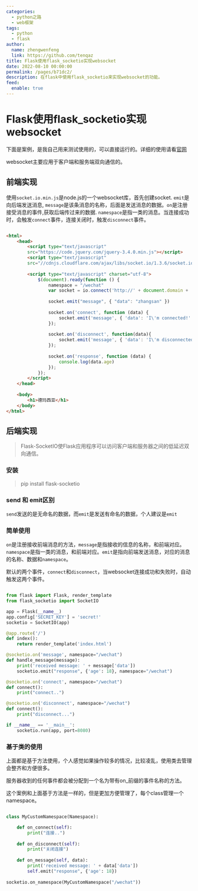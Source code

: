 ```yaml
---
categories: 
  - python之路
  - web框架
tags: 
  - python
  - flask
author: 
  name: zhengwenfeng
  link: https://github.com/tenqaz
title: Flask使用flask_socketio实现websocket
date: 2022-08-10 00:00:00
permalink: /pages/b71dc2/
description: 在flask中使用flask_socketio来实现websocket的功能。
feed: 
  enable: true
---
```



# Flask使用flask_socketio实现websocket

下面是案例，是我自己用来测试使用的，可以直接运行的。详细的使用请看[官网](https://flask-socketio.readthedocs.io/en/latest/)

websocket主要应用于客户端和服务端双向通信的。
<!-- more -->

## 前端实现

使用`socket.io.min.js`是node.js的一个websocket库，首先创建socket. `emit`是向后端发送消息, `message`是该条消息的名称，后面是发送消息的数据。`on`是注册接受消息的事件,获取后端传过来的数据. `namespace`是指一类的消息。当连接成功时，会触发`connect`事件，连接关闭时，触发`disconnect`事件。

```html

<html>
    <head>
        <script type="text/javascript"
        src="https://code.jquery.com/jquery-3.4.0.min.js"></script>
        <script type="text/javascript"
        src="//cdnjs.cloudflare.com/ajax/libs/socket.io/1.3.6/socket.io.min.js"></script>
        
        <script type="text/javascript" charset="utf-8">
            $(document).ready(function () {
                namespace = "/wechat"
                var socket = io.connect('http://' + document.domain + ':' + location.port + namespace);
                
                socket.emit("message", { "data": "zhangsan" })
                
                socket.on('connect', function (data) {
                    socket.emit('message', { 'data': 'I\'m connected!' });
                });
                
                socket.on('disconnect', function(data){
                    socket.emit('message', { 'data': 'I\'m disconnected!' });
                });
                    
                socket.on('response', function (data) {
                    console.log(data.age)
                });
            });
        </script>
    </head>
    
    <body>
        <h1>德玛西亚</h1>
    </body>
</html>
```


## 后端实现

> Flask-SocketIO使Flask应用程序可以访问客户端和服务器之间的低延迟双向通信。
>


### 安装

> pip install flask-socketio
>


### send 和 emit区别

`send`发送的是无命名的数据，而`emit`是发送有命名的数据，个人建议是`emit`


### 简单使用

`on`是注册接收前端消息的方法，`message`是指接收的信息的名称，和前端对应。`namespace`是指一类的消息，和前端对应。`emit`是指向前端发送消息，对应的消息的名称、数据和`namespace`。

默认的两个事件，`connect`和`disconnect`，当websocket连接成功和失败时，自动触发这两个事件。

```python

from flask import Flask, render_template
from flask_socketio import SocketIO

app = Flask(__name__)
app.config['SECRET_KEY'] = 'secret!'
socketio = SocketIO(app)

@app.route('/')
def index():
    return render_template('index.html')

@socketio.on('message', namespace="/wechat")
def handle_message(message):
    print('received message: ' + message['data'])
    socketio.emit("response", {'age': 18}, namespace="/wechat")

@socketio.on('connect', namespace="/wechat")
def connect():
    print("connect..")

@socketio.on('disconnect', namespace="/wechat")
def connect():
    print("disconnect...")

if __name__ == '__main__':
    socketio.run(app, port=8080)
```


### 基于类的使用

上面都是基于方法使用，个人感觉如果操作较多的情况，比较凌乱，使用类去管理会整齐和方便很多。

服务器收到的任何事件都会被分配到一个名为带有on_前缀的事件名称的方法。

这个案例和上面基于方法是一样的，但是更加方便管理了，每个class管理一个namespace。

```python

class MyCustomNamespace(Namespace):

    def on_connect(self):
        print("连接..")
        
    def on_disconnect(self):
        print("关闭连接")
        
    def on_message(self, data):
        print('received message: ' + data['data'])
        self.emit("response", {'age': 18})
    
socketio.on_namespace(MyCustomNamespace("/wechat"))
```
